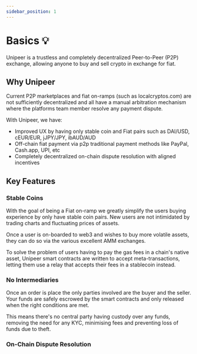 ```yaml
---
sidebar_position: 1
---
```


# Basics 💡

Unipeer is a trustless and completely decentralized Peer-to-Peer (P2P) exchange,
allowing anyone to buy and sell crypto in exchange for fiat.

## Why Unipeer

Current P2P marketplaces and fiat on-ramps (such as localcryptos.com) 
are not sufficiently decentralized and all have a manual arbitration
mechanism where the platforms team member resolve any payment dispute.

With Unipeer, we have:
* Improved UX by having only stable coin and Fiat pairs such as DAI/USD, cEUR/EUR, jJPY/JPY, ibAUD/AUD
* Off-chain fiat payment via p2p traditional payment methods like PayPal,
  Cash.app, UPI, etc
* Completely decentralized on-chain dispute resolution with aligned incentives

## Key Features

### Stable Coins
With the goal of being a Fiat on-ramp we greatly simplify the users buying
experience by only have stable coin pairs. New users are not intimidated by 
trading charts and fluctuating prices of assets.

Once a user is on-boarded to web3 and wishes to buy more volatile assets, they can do
so via the various excellent AMM exchanges.

To solve the problem of users having to pay the gas fees in a chain's native
asset, Unipeer smart contracts are written to accept meta-transactions,
letting them use a relay that accepts their fees in a stablecoin instead.

### No Intermediaries
Once an order is place the only parties involved are the buyer and the seller.
Your funds are safely escrowed by the smart contracts and only released when
the right conditions are met.

This means there's no central party having custody over any funds, removing the
need for any KYC, minimising fees and preventing loss of funds due to theft.

### On-Chain Dispute Resolution

